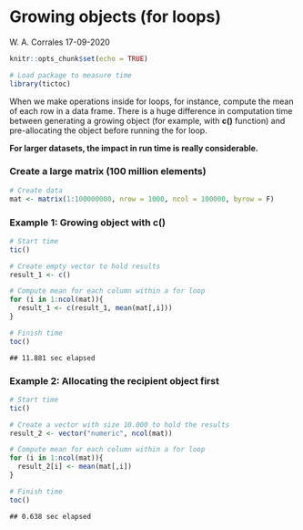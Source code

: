 Growing objects (for loops)
================
W. A. Corrales
17-09-2020

``` r
knitr::opts_chunk$set(echo = TRUE)

# Load package to measure time
library(tictoc)
```

When we make operations inside for loops, for instance, compute the mean
of each row in a data frame. There is a huge difference in computation
time between generating a growing object (for example, with **c()**
function) and pre-allocating the object before running the for loop.

**For larger datasets, the impact in run time is really considerable.**

### Create a large matrix (100 million elements)

``` r
# Create data
mat <- matrix(1:100000000, nrow = 1000, ncol = 100000, byrow = F)
```

### Example 1: Growing object with c()

``` r
# Start time
tic()

# Create empty vector to hold results
result_1 <- c()

# Compute mean for each column within a for loop
for (i in 1:ncol(mat)){
  result_1 <- c(result_1, mean(mat[,i]))
}

# Finish time
toc()
```

    ## 11.881 sec elapsed

### Example 2: Allocating the recipient object first

``` r
# Start time
tic()

# Create a vector with size 10.000 to hold the results
result_2 <- vector("numeric", ncol(mat))

# Compute mean for each column within a for loop
for (i in 1:ncol(mat)){
  result_2[i] <- mean(mat[,i])
}

# Finish time
toc()
```

    ## 0.638 sec elapsed
